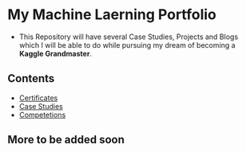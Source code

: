 # My Machine Laerning Portfolio

- This Repository will have several Case Studies, Projects and Blogs which I will be able to do while pursuing my dream of becoming a **Kaggle Grandmaster**.

## Contents

- [Certificates](https://github.com/d4rk-lucif3r/ML-Portfolio/tree/main/Certificates)
- [Case Studies](https://github.com/d4rk-lucif3r/ML-Portfolio/tree/main/Case_Studies)
- [Competetions](https://github.com/d4rk-lucif3r/ML-Portfolio/tree/main/Kaggle%20Competetions)

## More to be added soon
